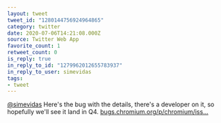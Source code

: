 ```yaml
---
layout: tweet
tweet_id: "1280144756924964865"
category: twitter
date: 2020-07-06T14:21:08.000Z
source: Twitter Web App
favorite_count: 1
retweet_count: 0
is_reply: true
in_reply_to_id: "1279962012655783937"
in_reply_to_user: simevidas
tags:
- tweet
---
```


[@simevidas](https://twitter.com/@simevidas) Here's the bug with the details, there's a developer on it, so hopefully we'll see it land in Q4. [bugs.chromium.org/p/chromium/iss…](https://bugs.chromium.org/p/chromium/issues/detail?id=945786)

